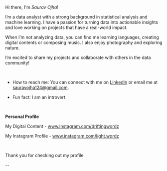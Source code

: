 Hi there, I'm _Saurav Ojha_!


I’m a data analyst with a strong background in statistical analysis and machine learning. I have a passion for turning data into actionable insights and love working on projects that have a real-world impact.


When I’m not analyzing data, you can find me learning languages, creating digital contents or composing music. I also enjoy photography and exploring nature.

I’m excited to share my projects and collaborate with others in the data community!

 &nbsp;
 
- How to reach me: You can connect with me on [LinkedIn](https://www.linkedin.com/in/sauravojha) or email me at sauravojha124@gmail.com.


- Fun fact: I am an introvert

&nbsp;

**Personal Profile**

My Digital Content - www.instagram.com/driftingwordz

My Instagram Profile  - www.instagram.com/light.wordz

 &nbsp;

Thank you for checking out my profile

--

<!---
lightwordz/lightwordz is a ✨ special ✨ repository because its `README.md` (this file) appears on your GitHub profile.
You can click the Preview link to take a look at your changes.
--->
